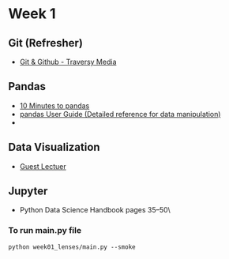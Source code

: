 # Week 1

## Git (Refresher)

* [Git & Github - Traversy Media](https://www.youtube.com/watch?v=vA5TTz6BXhY)


## Pandas
* [10 Minutes to pandas](https://pandas.pydata.org/docs/user_guide/10min.html?utm_source=chatgpt.com#pivot-tables)
* [pandas User Guide (Detailed reference for data manipulation)](https://pandas.pydata.org/docs/user_guide/cookbook.html#selection)
* 

## Data Visualization
* [Guest Lectuer](https://colab.research.google.com/drive/1C2PezpThP-Ug0TIc-34iyZrrMalGJ2vj?usp=sharing)

## Jupyter
* Python Data Science Handbook pages 35–50\



### To run main.py file

````commandline
python week01_lenses/main.py --smoke
````